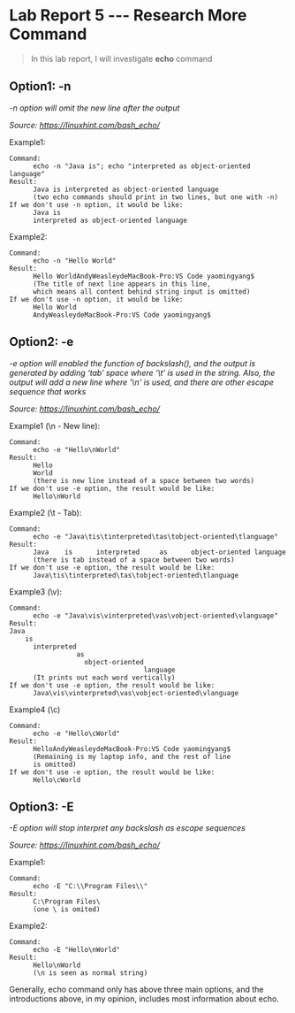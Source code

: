# Lab Report 5 --- Research More Command

> In this lab report, I will investigate **echo** command

## Option1: -n
*-n option will omit the new line after the output*

*Source: https://linuxhint.com/bash_echo/*

Example1:
```
Command:
      echo -n "Java is"; echo "interpreted as object-oriented language"
Result:
      Java is interpreted as object-oriented language 
      (two echo commands should print in two lines, but one with -n)
If we don't use -n option, it would be like:
      Java is
      interpreted as object-oriented language
```

Example2:
```
Command:
      echo -n "Hello World"
Result: 
      Hello WorldAndyWeasleydeMacBook-Pro:VS Code yaomingyang$ 
      (The title of next line appears in this line,
      which means all content behind string input is omitted)
If we don't use -n option, it would be like:
      Hello World
      AndyWeasleydeMacBook-Pro:VS Code yaomingyang$ 
```

## Option2: -e
*-e option will enabled the function of backslash(\), and the output is generated by adding ‘tab’ space where ‘\t’ is used in the string.
Also, the output will add a new line where '\n' is used, and there are other escape sequence that works*

*Source: https://linuxhint.com/bash_echo/*

Example1 (\n - New line):
```
Command:
      echo -e "Hello\nWorld"
Result: 
      Hello
      World 
      (there is new line instead of a space between two words)
If we don't use -e option, the result would be like:
      Hello\nWorld
```

Example2 (\t - Tab):
```
Command:
      echo -e "Java\tis\tinterpreted\tas\tobject-oriented\tlanguage"
Result: 
      Java    is      interpreted     as      object-oriented language
      (there is tab instead of a space between two words)
If we don't use -e option, the result would be like:
      Java\tis\tinterpreted\tas\tobject-oriented\tlanguage
 ```
 
Example3 (\v):
```
Command:
      echo -e "Java\vis\vinterpreted\vas\vobject-oriented\vlanguage"
Result: 
Java
    is
      interpreted
                 as
                   object-oriented
                                  language
      (It prints out each word vertically)
If we don't use -e option, the result would be like:
      Java\vis\vinterpreted\vas\vobject-oriented\vlanguage
```

Example4 (\c)
```
Command:
      echo -e "Hello\cWorld"
Result: 
      HelloAndyWeasleydeMacBook-Pro:VS Code yaomingyang$
      (Remaining is my laptop info, and the rest of line
      is omitted)
If we don't use -e option, the result would be like:
      Hello\cWorld
```

## Option3: -E
*-E option will stop interpret any backslash as escape sequences*

*Source: https://linuxhint.com/bash_echo/*

Example1:
```
Command:
      echo -E "C:\\Program Files\\"
Result:
      C:\Program Files\
      (one \ is omited)      
```

Example2:
```
Command:
      echo -E "Hello\nWorld"
Result:
      Hello\nWorld
      (\n is seen as normal string)
```

Generally, echo command only has above three main options, and the introductions above, in my opinion, includes most information about echo.
